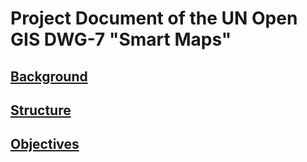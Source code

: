 # Project Document of the UN Open GIS DWG-7 "Smart Maps"

## [Background](./00_Background.md)

## [Structure](./01_Structure.md)

## [Objectives](./03_Objectives.md)
